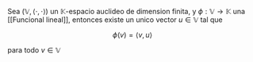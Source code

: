 Sea $(\mathbb{V}, \langle \cdot, \cdot \rangle)$ un $\mathbb{K}$-espacio auclideo de dimension finita, y $\phi : \mathbb{V} \to \mathbb{K}$ una [[Funcional lineal]], entonces existe un unico vector $u \in \mathbb{V}$ tal que 

$$ \phi(v) = \langle v, u \rangle $$

para todo $v \in \mathbb{V}$